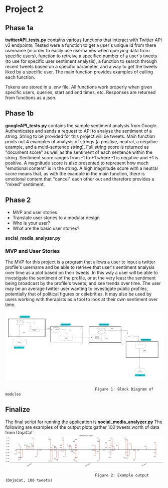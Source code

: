 
# Project 2

## Phase 1a
**twitterAPI_tests.py** contains various functions that interact with Twitter API v2 endpoints. Tested were a function to get a user's unique id from there username (in order to easily use usernames when querying data from specific users), function to retreive a specified number of a user's tweets (to use for specific user sentiment analysis), a function to search through recent tweets based on a specific parameter, and a way to get the tweets liked by a specific user. The main function provides examples of calling each function.  

Tokens are stored in a .env file. All functions work properly when given specific users, queries, start and end times, etc. Responses are returned from functions as a json. 

## Phase 1b
**googleAPI_tests.py** contains the sample sentiment analysis from Google. Authenticates and sends a request to API to analyse the sentiment of a string. String to be provided for this project will be tweets. Main function prints out 4 examples of analysis of strings (a positive, neutral, a negative example, and a multi-sentence string). Full string score is returned as "document score" as well as the sentiment of each sentence within the string. Sentiment score ranges from -1 to +1 where -1 is negative and +1 is positive. A magnitude score is also presented to represent how much "emotional content" is in the string. A high magnitude score with a neutral score means that, as with the example in the main function, there is emotional content that "cancel" each other out and therefore provides a "mixed" sentiment. 

## Phase 2

* MVP and user stories
* Translate user stories to a modular design
* Who is your user?
* What are the basic user stories?

**social_media_analyzer.py**

### MVP and User Stories

The MVP for this project is a program that allows a user to input a twitter profile's username and be able to retrieve that user's sentiment analysis over time as a plot based on their tweets. In this way a user will be able to investigate the sentiment of the profile, or at the very least the sentiment being broadcast by the profile's tweets, and see trends over time. The user may be an average twitter user wanting to investigate public profiles, potentially that of political figures or celebrities. It may also be used by users working with therapists as a tool to look at their own sentiment over time. 

![Figure 1](/images/modular_diagram.png)
                            
                                            Figure 1: Block Diagram of modules


## Finalize
The final script for running the application is **social_media_analyzer.py**
The following are examples of the output plots gather 100 tweets worth of data from DojaCat
![Figure 1](/images/p2_example_out_1.png)

                                            Figure 2: Example output (DojaCat, 100 tweets)
